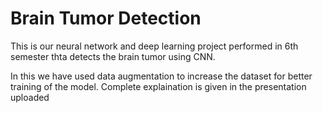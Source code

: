 # Brain Tumor Detection
This is our neural network and deep learning project performed in 6th semester thta detects the brain tumor using CNN.

In this we have used data augmentation to increase the dataset for better training of the model.
Complete explaination is given in the presentation uploaded

